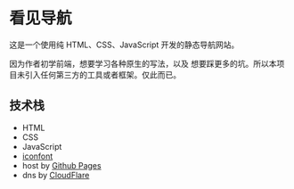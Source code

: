 # 看见导航

这是一个使用纯 HTML、CSS、JavaScript 开发的静态导航网站。

因为作者初学前端，想要学习各种原生的写法，以及 想要踩更多的坑。所以本项目未引入任何第三方的工具或者框架。仅此而已。

## 技术栈

- HTML
- CSS
- JavaScript
- [iconfont](https://www.iconfont.cn/)
- host by [Github Pages](https://docs.github.com/en/pages/quickstart)
- dns by [CloudFlare](https://cloudflare.com/)
